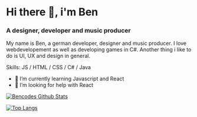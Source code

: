 # Hi there 👋, i'm Ben
### A designer, developer and music producer
My name is Ben, a german developer, designer and music producer. I love webdevelopement as well as developing games in C#. Another thing i like to do is UI, UX and design in general. 

Skills: JS / HTML / CSS / C# / Java

- 🌱 I’m currently learning Javascript and React 
- 🤔 I’m looking for help with React 

[![Bencodes Github Stats](https://github-readme-stats.vercel.app/api?username=bencodes07&theme=github_dark)](https://github.com/anuraghazra/github-readme-stats)

[![Top Langs](https://github-readme-stats.vercel.app/api/top-langs/?username=bencodes07&theme=github_dark)](https://github.com/anuraghazra/github-readme-stats)

